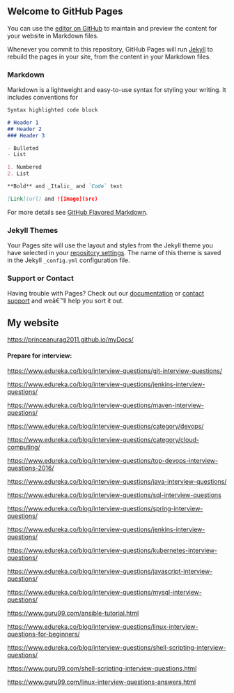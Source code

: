 ## Welcome to GitHub Pages

You can use the [editor on GitHub](https://github.com/princeanurag2011/myDocs/edit/master/README.md) to maintain and preview the content for your website in Markdown files.

Whenever you commit to this repository, GitHub Pages will run [Jekyll](https://jekyllrb.com/) to rebuild the pages in your site, from the content in your Markdown files.

### Markdown

Markdown is a lightweight and easy-to-use syntax for styling your writing. It includes conventions for

```markdown
Syntax highlighted code block

# Header 1
## Header 2
### Header 3

- Bulleted
- List

1. Numbered
2. List

**Bold** and _Italic_ and `Code` text

[Link](url) and ![Image](src)
```

For more details see [GitHub Flavored Markdown](https://guides.github.com/features/mastering-markdown/).

### Jekyll Themes

Your Pages site will use the layout and styles from the Jekyll theme you have selected in your [repository settings](https://github.com/princeanurag2011/myDocs/settings). The name of this theme is saved in the Jekyll `_config.yml` configuration file.

### Support or Contact

Having trouble with Pages? Check out our [documentation](https://help.github.com/categories/github-pages-basics/) or [contact support](https://github.com/contact) and weâ€™ll help you sort it out.
## My website 
https://princeanurag2011.github.io/myDocs/

#### Prepare for interview:

https://www.edureka.co/blog/interview-questions/git-interview-questions/

https://www.edureka.co/blog/interview-questions/jenkins-interview-questions/

https://www.edureka.co/blog/interview-questions/maven-interview-questions/

https://www.edureka.co/blog/interview-questions/category/devops/

https://www.edureka.co/blog/interview-questions/category/cloud-computing/

https://www.edureka.co/blog/interview-questions/top-devops-interview-questions-2016/

https://www.edureka.co/blog/interview-questions/java-interview-questions/

https://www.edureka.co/blog/interview-questions/sql-interview-questions

https://www.edureka.co/blog/interview-questions/spring-interview-questions/

https://www.edureka.co/blog/interview-questions/jenkins-interview-questions/

https://www.edureka.co/blog/interview-questions/kubernetes-interview-questions/

https://www.edureka.co/blog/interview-questions/javascript-interview-questions/

https://www.edureka.co/blog/interview-questions/mysql-interview-questions/

https://www.guru99.com/ansible-tutorial.html

https://www.edureka.co/blog/interview-questions/linux-interview-questions-for-beginners/

https://www.edureka.co/blog/interview-questions/shell-scripting-interview-questions/

https://www.guru99.com/shell-scripting-interview-questions.html

https://www.guru99.com/linux-interview-questions-answers.html

